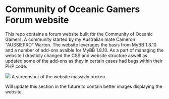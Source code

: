 # [](#header-1)Community of Oceanic Gamers Forum website

This repo contains a forum website built for the Community of Oceanic Gamers. A community started by my Australian mate Cameron "AUSSIEPRO" Warton. The website leverages the basis from MyBB 1.8.10 and a number of add-ons avaible for MyBB 1.8.10. As a part of managing the website I drasticly changed the CSS and website structure aswell as updated some of the add-ons as they in certain cases had bugs within their PHP code.

![](https://i.imgur.com/UFfSF4Y.png)
A screenshot of the website massivly broken.

Will update this section in the future to contain better images displaying the website.
